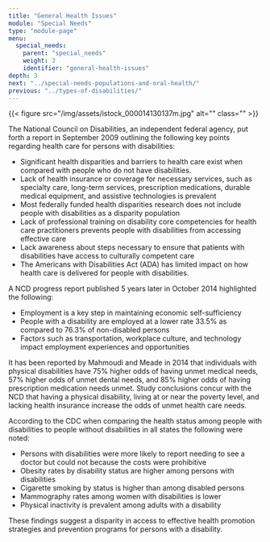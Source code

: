 ```yaml
---
title: "General Health Issues"
module: "Special Needs"
type: "module-page"
menu:
  special_needs:
    parent: "special_needs"
    weight: 3
    identifier: "general-health-issues"
depth: 3
next: "../special-needs-populations-and-oral-health/"
previous: "../types-of-disabilities/"
---
```

<div class="pageblock right img-polaroid img-rounded">
<div class="caption">
</div>{{< figure src="/img/assets/istock_000014130137m.jpg" alt="" class="" >}}</div><div class="pageblock"><p>The National Council on Disabilities, an independent federal agency, put forth a report in September 2009 outlining the following key points regarding health care for persons with disabilities:</p>
<ul>
<li>Significant health disparities and barriers to health care exist when compared with people who do not have disabilities.</li>
<li>Lack of  health insurance or coverage for necessary services, such as specialty care, long-term services, prescription medications, durable medical equipment, and assistive technologies is prevalent</li>
<li>Most federally funded health disparities research does not include people with disabilities as a disparity population</li>
<li>Lack of professional training on disability core competencies for health care practitioners prevents people with disabilities from accessing effective care</li>
<li>Lack awareness about steps necessary to ensure that patients with disabilities have access to culturally competent care</li>
<li>The Americans with Disabilities Act (ADA) has limited impact on how health care is delivered for people with disabilities.</li>
</ul>
<p>A NCD progress report published 5 years later in October 2014 highlighted the following:</p>
<ul>
<li>Employment is a key step in maintaining economic self-sufficiency</li>
<li>People with a disability are employed at a lower rate 33.5% as compared to 76.3% of non-disabled persons</li>
<li>Factors such as transportation, workplace culture, and technology impact employment experiences and opportunities</li>
</ul>
<p>It has been reported by Mahmoudi and Meade in 2014 that individuals with physical disabilities have 75% higher odds of having unmet medical needs, 57% higher odds of unmet dental needs, and 85% higher odds of having prescription medication needs unmet. Study conclusions concur with the NCD that having a physical disability, living at or near the poverty level, and lacking health insurance increase the odds of unmet health care needs.</p>
<p>According to the CDC when comparing the health status among people with disabilities to people without disabilities in all states the following were noted:</p>
<ul>
<li>Persons with disabilities were more likely to report needing to see a doctor but could not because the costs were prohibitive</li>
<li>Obesity rates by disability status are higher among persons with disabilities</li>
<li>Cigarette smoking by status is higher than among disabled persons</li>
<li>Mammography rates among women with disabilities is lower</li>
<li>Physical inactivity is prevalent among adults with a disability</li>
</ul>
<p>These findings suggest a disparity in access to effective health promotion strategies and prevention programs for persons with a disability.</p>
</div>
